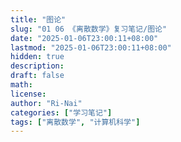 ```yaml
---
title: "图论"
slug: "01 06 《离散数学》复习笔记/图论"
date: "2025-01-06T23:00:11+08:00"
lastmod: "2025-01-06T23:00:11+08:00"
hidden: true
description:
draft: false
math:
license:
author: "Ri-Nai"
categories: ["学习笔记"]
tags: ["离散数学", "计算机科学"]
---
```


